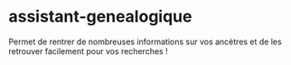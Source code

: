 # assistant-genealogique
 Permet de rentrer de nombreuses informations sur vos ancètres et de les retrouver facilement pour vos recherches !
